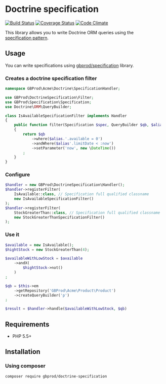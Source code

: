# Doctrine specification

[![Build Status](https://travis-ci.org/gbprod/doctrine-specification.svg?branch=master)](https://travis-ci.org/gbprod/doctrine-specification) [![Coverage Status](https://coveralls.io/repos/github/gbprod/doctrine-specification/badge.svg?branch=master)](https://coveralls.io/github/gbprod/doctrine-specification?branch=master) [![Code Climate](https://codeclimate.com/github/gbprod/doctrine-specification/badges/gpa.svg)](https://codeclimate.com/github/gbprod/doctrine-specification)

This library allows you to write Doctrine ORM queries using the [specification pattern](http://en.wikipedia.org/wiki/Specification_pattern).

## Usage

You can write specifications using [gbprod/specification](https://github.com/gbprod/specification) library.

### Creates a doctrine specification filter

```php
namespace GBProd\Acme\Doctrine\SpecificationHandler;

use GBProd\DoctrineSpecification\Filter;
use GBProd\Specification\Specification;
use Doctrine\ORM\QueryBuilder;

class IsAvailableSpecificationFilter implements Handler
{
    public function filter(Specification $spec, QueryBuilder $qb, $alias)
    {
        return $qb
            ->where($alias.'.available = 0')
            ->andWhere($alias'.limitDate < :now')
            ->setParameter('now', new \DateTime())
        ;
    }
}
```

### Configure

```php
$handler = new GBProd\DoctrineSpecification\Handler();
$handler->registerFilter(
    IsAvailable::class, // Specification full qualified classname 
    new IsAvailableSpecificationFilter() 
);
$handler->registerFilter(
    StockGreaterThan::class, // Specification full qualified classname 
    new StockGreaterThanSpecificationFilter() 
);
```

### Use it

```php
$available = new IsAvailable();
$hightStock = new StockGreaterThan(4);

$availableWithLowStock = $available
    ->andX(
        $hightStock->not()
    )
;

$qb = $this->em
    ->getRepository('GBProd\Acme\Product\Product')
    ->createQueryBuilder('p')
;

$result = $handler->handle($availableWithLowStock, $qb)
```

## Requirements

 * PHP 5.5+

## Installation

### Using composer

```bash
composer require gbprod/doctrine-specification
```